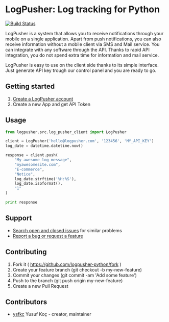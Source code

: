 # LogPusher: Log tracking for Python

[![Build Status](https://travis-ci.org/logpusher-python.svg?branch=master)](https://travis-ci.org/logpusher-python)

LogPusher is a system that allows you to receive notifications through your mobile on a single application. Apart from push notifications, you can also receive information without a mobile client via SMS and Mail service. You can integrate with any software through the API. Thanks to rapid API integration, you do not spend extra time for information and mail service. 

LogPusher is easy to use on the client side thanks to its simple interface. Just generate API key trough our control panel and you are ready to go.

## Getting started

1. [Create a LogPusher account](http://logpusher.com/)
2. Create a new App and get API Token

## Usage

```python
from logpusher.src.log_pusher_client import LogPusher

client = LogPusher('hello@logpusher.com', '123456', 'MY_API_KEY')
log_date = datetime.datetime.now()		

response = client.push(
	"My awesome log message",
	"myawesomesite.com",
	"E-commerce",
	"Notice",
	log_date.strftime('%H:%S'),
	log_date.isoformat(),
	"1"
)

print response
```

## Support

* [Search open and closed issues](https://github.com/logpusher-python/issues?utf8=✓&q=is%3Aissue) for similar problems
* [Report a bug or request a feature](https://github.com/logpusher-python/issues/new)

## Contributing

1. Fork it ( https://github.com/logpusher-python/fork )
2. Create your feature branch (git checkout -b my-new-feature)
3. Commit your changes (git commit -am 'Add some feature')
4. Push to the branch (git push origin my-new-feature)
5. Create a new Pull Request

## Contributors

- [ysfkc](https://github.com/ysfkc) Yusuf Koç - creator, maintainer
